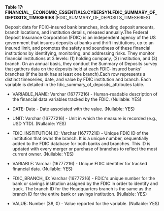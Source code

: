**Table 17: FINANCIAL__ECONOMIC_ESSENTIALS.CYBERSYN.FDIC_SUMMARY_OF_DEPOSITS_TIMESERIES** (FDIC_SUMMARY_OF_DEPOSITS_TIMESERIES)

Deposit data for FDIC-insured bank branches, including deposit amounts, branch locations, and institution details, released annually.The Federal Deposit Insurance Corporation (FDIC) is an independent agency of the US government that insures deposits at banks and thrift institutions, up to an insured limit, and promotes the safety and soundness of these financial institutions by identifying, monitoring, and addressing risks. They monitor financial institutions at 3 levels: (1) holding company, (2) institution, and (3) branch. On an annual basis, they conduct the Summary of Deposits survey that gathers data on the deposits held at each FDIC-insured banks' branches (if the bank has at least one branch).Each row represents a distinct timeseries, date, and value by FDIC institution and branch. Each variable is detailed in the fdic_summary_of_deposits_attributes table.

- VARIABLE_NAME: Varchar (16777216) - Human-readable description of the financial data variables tracked by the FDIC. (Nullable: YES)

- DATE: Date - Date associated with the value. (Nullable: YES)

- UNIT: Varchar (16777216) - Unit in which the measure is recorded (e.g., USD YTD). (Nullable: YES)

- FDIC_INSTITUTION_ID: Varchar (16777216) - Unique FDIC ID of the institution that owns the branch. It is a unique number, sequentially added to the FDIC database for both banks and branches. This ID is updated with every merger or purchase of branches to reflect the most current owner. (Nullable: YES)

- VARIABLE: Varchar (16777216) - Unique FDIC identifier for tracked financial data. (Nullable: YES)

- FDIC_BRANCH_ID: Varchar (16777216) - FDIC's unique number for the bank or savings institution assigned by the FDIC in order to identify and track. The branch ID for the Headquarters branch is the same as the branch ID for the entire bank or savings institution. (Nullable: YES)

- VALUE: Number (38, 0) - Value reported for the variable. (Nullable: YES)

